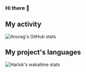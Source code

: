 ### Hi there 👋

## My activity
![Anurag's GitHub stats](https://github-readme-stats.vercel.app/api?username=erfanbaghalpour&show_icons=true&theme=dark)

## My project's languages
![Harlok's wakatime stats](https://github-readme-stats.vercel.app/api/top-langs/?username=erfanbaghalpour&hide_progress=true)
